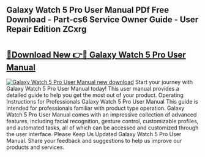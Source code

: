 ## Galaxy Watch 5 Pro User Manual PDf Free Download - Part-cs6 Service Owner Guide - User Repair Edition ZCxrg

# <h2><a href="http://bc16763.oget.top/?id=Galaxy+Watch+5+Pro+User+Manual">🔗Download New 👉🔴 Galaxy Watch 5 Pro User Manual</a></h2>

[![Galaxy Watch 5 Pro User Manual new download](https://i.imgur.com/5g1atiW.png)](http://bc16763.oget.top/?id=Galaxy+Watch+5+Pro+User+Manual)
Start your journey with Galaxy Watch 5 Pro User Manual today! This user manual provides a detailed guide to help you get the most out of your product. Operating Instructions for Professionals Galaxy Watch 5 Pro User Manual This guide is intended for professionals familiar with product type operation. Galaxy Watch 5 Pro User Manual comes with an impressive collection of advanced features, including facial recognition, gesture control, customizable profiles, and automated tasks, all of which can be accessed and customized through the user interface. Please Keep Us Updated Galaxy Watch 5 Pro User Manual. Share your feedback and suggestions to help us improve our products and services.
